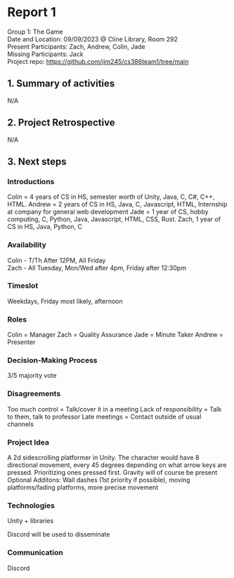 # Report 1
Group 1: The Game<br>
Date and Location: 09/09/2023 @ Cline Library, Room 292 <br>
Present Participants: Zach, Andrew, Colin, Jade <br>
Missing Participants: Jack <br>
Project repo: https://github.com/jim245/cs386team1/tree/main <br>

## 1. Summary of activities
N/A <br>

## 2. Project Retrospective
N/A <br>

## 3. Next steps

### Introductions
Colin = 4 years of CS in HS, semester worth of Unity, Java, C, C#, C++, HTML.
Andrew = 2 years of CS in HS, Java, C, Javascript, HTML, Internship at company for general web development
Jade = 1 year of CS, hobby computing, C, Python, Java, Javascript, HTML, CSS, Rust.
Zach, 1 year of CS in HS, Java, Python, C

### Availability
Colin - T/Th After 12PM, All Friday  
Zach - All Tuesday, Mon/Wed after 4pm, Friday after 12:30pm  

### Timeslot
Weekdays, Friday most likely, afternoon

### Roles
Colin = Manager
Zach = Quality Assurance
Jade = Minute Taker
Andrew = Presenter

### Decision-Making Process
3/5 majority vote

### Disagreements
Too much control = Talk/cover it in a meeting
Lack of responsibility = Talk to them, talk to professor
Late meetings = Contact outside of usual channels

### Project Idea
A 2d sidescrolling platformer in Unity. The character would have 8 directional movement, every 45 degrees depending on what arrow keys are pressed. Prioritizing ones pressed first. Gravity will of course be present 
Optional Additons: Wall dashes (1st priority if possible), moving platforms/fading platforms, more precise movement

### Technologies
Unity + libraries

Discord will be used to disseminate

### Communication
Discord
